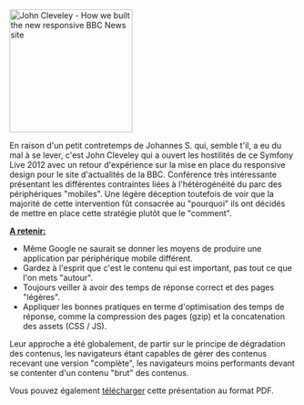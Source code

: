 
<div class="ngg-gallery-singlepic-image ngg-left" style="max-width: 216px">
  <a href="http://old-blog.elao.dev/wp-content/gallery/sflive2012/img_4281.jpg"
		     title=""
             data-src="http://old-blog.elao.dev/wp-content/gallery/sflive2012/img_4281.jpg"
             data-thumbnail="http://old-blog.elao.dev/wp-content/gallery/sflive2012/thumbs/thumbs_img_4281.jpg"
             data-image-id="13"
             data-title="John Cleveley - How we built the new responsive BBC News site"
             data-description=""
             target='_self'
             class="shutterset_f6a244bc502410d329fa0ef897e748dd"> <img class="ngg-singlepic"
             src="http://www.elao.com/blog/nextgen-image/13/320x240x100/39687ea38206d5834b2c987b0a337cd5"
             alt="John Cleveley - How we built the new responsive BBC News site"
             title="John Cleveley - How we built the new responsive BBC News site"
              width="216" /> </a>
</div>

<span></span> En raison d'un petit contretemps de Johannes S. qui, semble t'il, a eu du mal à se lever, c'est John Cleveley qui a ouvert les hostilités de ce Symfony Live 2012 avec un retour d'expérience sur la mise en place du responsive design pour le site d'actualités de la BBC.
Conférence très intéressante présentant les différentes contraintes liées à l'hétérogénéité du parc des périphériques "mobiles".
Une légère déception toutefois de voir que la majorité de cette intervention fût consacrée au "pourquoi" ils ont décidés de mettre en place cette stratégie plutôt que le "comment".

**<u>A retenir:</u>**

- Même Google ne saurait se donner les moyens de produire une application par périphérique mobile différent.
- Gardez à l'esprit que c'est le contenu qui est important, pas tout ce que l'on mets "autour".
- Toujours veiller à avoir des temps de réponse correct et des pages "légères".
- Appliquer les bonnes pratiques en terme d'optimisation des temps de réponse, comme la compression des pages (gzip) et la concatenation des assets (CSS / JS).

Leur approche a été globalement, de partir sur le principe de dégradation des contenus, les navigateurs étant capables de gérer des contenus recevant une version "complète", les navigateurs moins performants devant se contenter d'un contenu "brut" des contenus.



Vous pouvez également [télécharger][1] cette présentation au format PDF.

 [1]: http://www.elao.com/blog/wp-content/uploads/sflive2012/bbcnews.pdf